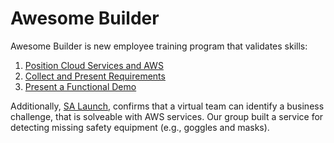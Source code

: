 # Awesome Builder

Awesome Builder is new employee training program that validates skills:

1. [Position Cloud Services and AWS](AWSomeBuilderDeck.pptx)
2. [Collect and Present Requirements](AWSomeBuilder-2_Alexa.pptx)
3. [Present a Functional Demo](AWSomeBuilder3.pptx)

Additionally, [SA Launch](SA-Launch-PresentedEdition.ppt), confirms that a virtual team can identify a business challenge, that is solveable with AWS services.  Our group built a service for detecting missing safety equipment (e.g., goggles and masks).
